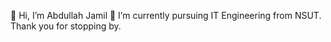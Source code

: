 👋 Hi, I’m Abdullah Jamil
👀 I’m currently pursuing IT Engineering from NSUT. Thank you for stopping by.
